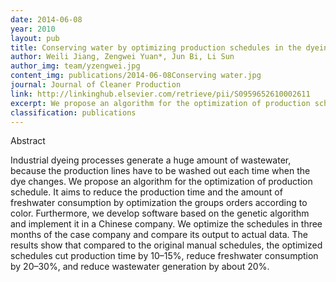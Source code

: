 ```yaml
---
date: 2014-06-08
year: 2010
layout: pub
title: Conserving water by optimizing production schedules in the dyeing industry
author: Weili Jiang, Zengwei Yuan*, Jun Bi, Li Sun
author_img: team/yzengwei.jpg
content_img: publications/2014-06-08Conserving water.jpg
journal: Journal of Cleaner Production
link: http://linkinghub.elsevier.com/retrieve/pii/S0959652610002611
excerpt: We propose an algorithm for the optimization of production schedule. It aims to reduce the production time and the amount of freshwater consumption by optimization the groups orders according to color.
classification: publications
---
```



Abstract

Industrial dyeing processes generate a huge amount of wastewater, because the production lines have to be washed out each time when the dye changes. We propose an algorithm for the optimization of production schedule. It aims to reduce the production time and the amount of freshwater consumption by optimization the groups orders according to color. Furthermore, we develop software based on the genetic algorithm and implement it in a Chinese company. We optimize the schedules in three months of the case company and compare its output to actual data. The results show that compared to the original manual schedules, the optimized schedules cut production time by 10–15%, reduce freshwater consumption by 20–30%, and reduce wastewater generation by about 20%.
